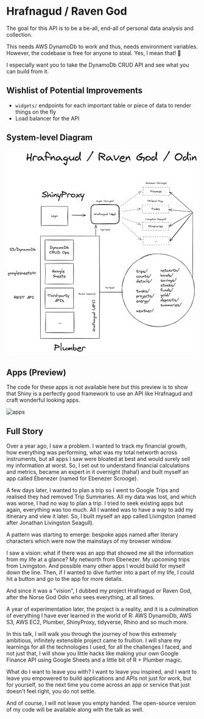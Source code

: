 # Hrafnagud / Raven God

The goal for this API is to be a be-all, end-all of personal data analysis and collection. 

This needs AWS DynamoDb to work and thus, needs environment variables. However, the codebase is free for anyone to steal. Yes, I mean that! 🦝

I especially want you to take the DynamoDb CRUD API and see what you can build from it.

## Wishlist of Potential Improvements

- `widgets/` endpoints for each important table or piece of data to render things on the fly
- Load balancer for the API

## System-level Diagram

![Hrafnagud](Hrafnagud-Diagram.png)

## Apps (Preview)

The code for these apps is not available here but this preview is to show that Shiny is a perfectly good framework to use an API like Hrafnagud and craft wonderful looking apps.

<img width="1440" alt="apps" src="https://github.com/DeepanshKhurana/Hrafnagud-Dynamo/assets/26517718/d974feb4-7033-4766-9131-b0e25e970582">

## Full Story

Over a year ago, I saw a problem. I wanted to track my financial growth, how everything was performing, what was my total networth across instruments, but all apps I saw were bloated at best and would surely sell my information at worst. So, I set out to understand financial calculations and metrics, became an expert in it overnight (haha!) and built myself an app called Ebenezer (named for Ebenezer Scrooge).

A few days later, I wanted to plan a trip so I went to Google Trips and realised they had removed Trip Summaries. All my data was lost, and which was worse, I had no way to plan a trip. I tried to seek existing apps but again, everything was too much. All I wanted was to have a way to add my itinerary and view it later. So, I built myself an app called Livingston (named after Jonathan Livingston Seagull). 

A pattern was starting to emerge: bespoke apps named after literary characters which were now the mainstays of my browser window.

I saw a vision: what if there was an app that showed me all the information from my life at a glance? My networth from Ebenezer. My upcoming trips from Livingston. And possible many other apps I would build for myself down the line. Then, if I wanted to dive further into a part of my life, I could hit a button and go to the app for more details.

And since it was a "vision", I dubbed my project Hrafnagud or Raven God, after the Norse God Odin who sees everything, at all times.

A year of experimentation later, the project is a reality, and it is a culmination of everything I have ever learned in the world of R: AWS DynamoDb, AWS S3, AWS EC2, Plumber, ShinyProxy, tidyverse, Rhino and so much more.

In this talk, I will walk you through the journey of how this extremely ambitious, infinitely extensible project came to fruition. I will share my learnings for all the technologies I used, for all the challenges I faced, and not just that, I will show you little hacks like making your own Google Finance API using Google Sheets and a little bit of R + Plumber magic.

What do I want to leave you with? I want to leave you inspired, and I want to leave you empowered to build applications and APIs not just for work, but for yourself, so the next time you come across an app or service that just doesn't feel right, you do not settle.

And of course, I will not leave you empty handed. The open-source version of my code will be available along with the talk as well.
